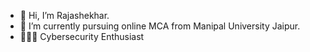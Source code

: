 - 👋 Hi, I’m Rajashekhar.
- 🌱 I’m currently pursuing online MCA from Manipal University Jaipur.
- 👨🏼‍💻 Cybersecurity Enthusiast
